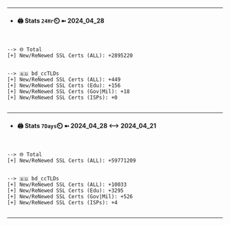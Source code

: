

---
- #### 🖨️ **Stats** `24Hr`⏲️ ➼ 2024_04_28
```console


--> 🌐 Total
[+] New/ReNewed SSL Certs (ALL): +2895220


--> 🇧🇩 bd_ccTLDs
[+] New/ReNewed SSL Certs (ALL): +449
[+] New/ReNewed SSL Certs (Edu): +156
[+] New/ReNewed SSL Certs (Gov|Mil): +18
[+] New/ReNewed SSL Certs (ISPs): +0


```

---
- #### 🖨️ **Stats** `7Days`⏲️ ➼ 2024_04_28 <--> 2024_04_21
```console


--> 🌐 Total
[+] New/ReNewed SSL Certs (ALL): +59771209


--> 🇧🇩 bd_ccTLDs
[+] New/ReNewed SSL Certs (ALL): +10033
[+] New/ReNewed SSL Certs (Edu): +3295
[+] New/ReNewed SSL Certs (Gov|Mil): +526
[+] New/ReNewed SSL Certs (ISPs): +4


```

---

